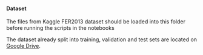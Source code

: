 #### Dataset
The files from Kaggle FER2013 dataset should be loaded into this folder before running the scripts in the notebooks

The dataset already split into training, validation and test sets are located on [Google Drive](https://drive.google.com/drive/folders/1UfTS1G1G_TcdUGF_BOAioZjcUqi8Ce8n?usp=sharing).
